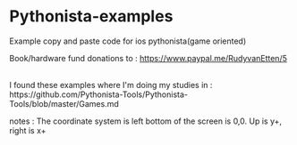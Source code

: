 # Pythonista-examples
Example copy and paste code for ios pythonista(game oriented)

Book/hardware fund donations to : https://www.paypal.me/RudyvanEtten/5

<br>
I found these examples where I'm doing my studies in :<br>
https://github.com/Pythonista-Tools/Pythonista-Tools/blob/master/Games.md


notes : 
The coordinate system is left bottom of the screen is 0,0. Up is y+, right is x+


